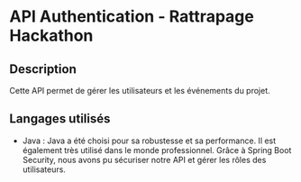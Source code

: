# API Authentication - Rattrapage Hackathon

## Description

Cette API permet de gérer les utilisateurs et les événements du projet.

## Langages utilisés

- Java : 
Java a été choisi pour sa robustesse et sa performance. Il est également très utilisé dans le monde professionnel.
Grâce à Spring Boot Security, nous avons pu sécuriser notre API et gérer les rôles des utilisateurs.